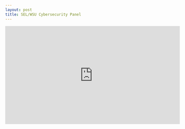 ```yaml
---
layout: post
title: SEL/WSU Cybersecurity Panel
---
```


<iframe width="560" height="315" src="https://www.youtube.com/embed/AzN-rfZRBtM" title="YouTube video player" frameborder="0" allow="accelerometer; autoplay; clipboard-write; encrypted-media; gyroscope; picture-in-picture" allowfullscreen></iframe>
